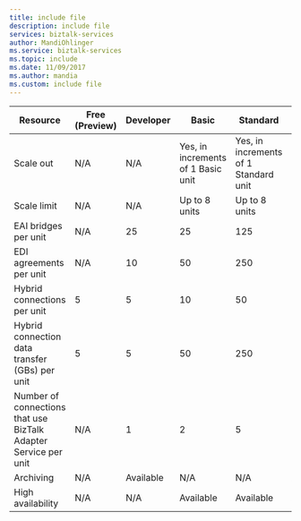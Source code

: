 ```yaml
---
title: include file 
description: include file 
services: biztalk-services
author: MandiOhlinger
ms.service: biztalk-services
ms.topic: include 
ms.date: 11/09/2017
ms.author: mandia
ms.custom: include file
---
```


| Resource | Free (Preview) | Developer | Basic | Standard | Premium |
| --- | --- | --- | --- | --- | --- |
| Scale out |N/A |N/A |Yes, in increments of 1 Basic unit |Yes, in increments of 1 Standard unit |Yes, in increments of 1 Premium unit |
| Scale limit |N/A |N/A |Up to 8 units |Up to 8 units |Up to 8 units |
| EAI bridges per unit |N/A |25 |25 |125 |500 |
| EDI agreements per unit |N/A |10 |50 |250 |1,000 |
| Hybrid connections per unit |5 |5 |10 |50 |100 |
| Hybrid connection data transfer (GBs) per unit |5 |5 |50 |250 |500 |
| Number of connections that use BizTalk Adapter Service per unit |N/A |1 |2 |5 |25 |
| Archiving |N/A |Available |N/A |N/A |Available |
| High availability |N/A |N/A |Available |Available |Available |

